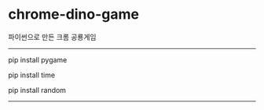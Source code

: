 # chrome-dino-game
파이썬으로 만든 크롬 공룡게임 


----------------------

pip install pygame

pip install time

pip install random

----------------------


